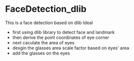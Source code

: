 # FaceDetection_dlib
This is a face detection based on dlib
Ideal
- first using dlib library to detect face and landmark
- then derive the point coordinates of eye corner
- next caculate the area of eyes 
- desgin the glasses area scale factor based on eyes' area
- add the glasses on the eyes

